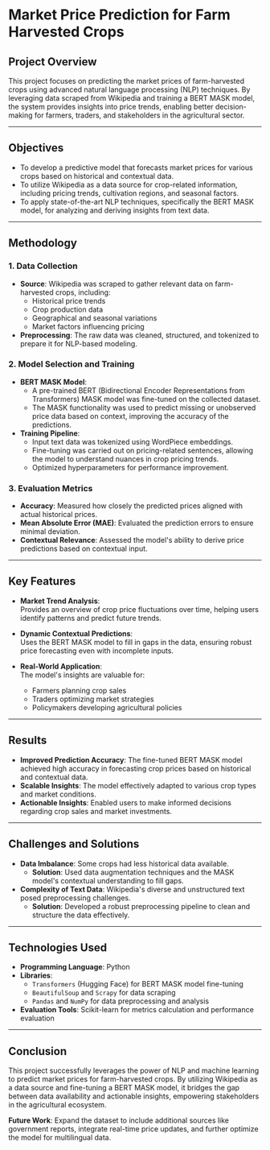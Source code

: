 # **Market Price Prediction for Farm Harvested Crops**

## **Project Overview**  
This project focuses on predicting the market prices of farm-harvested crops using advanced natural language processing (NLP) techniques. By leveraging data scraped from Wikipedia and training a BERT MASK model, the system provides insights into price trends, enabling better decision-making for farmers, traders, and stakeholders in the agricultural sector.  

---

## **Objectives**  
- To develop a predictive model that forecasts market prices for various crops based on historical and contextual data.  
- To utilize Wikipedia as a data source for crop-related information, including pricing trends, cultivation regions, and seasonal factors.  
- To apply state-of-the-art NLP techniques, specifically the BERT MASK model, for analyzing and deriving insights from text data.  

---

## **Methodology**  

### **1. Data Collection**  
- **Source**: Wikipedia was scraped to gather relevant data on farm-harvested crops, including:  
  - Historical price trends  
  - Crop production data  
  - Geographical and seasonal variations  
  - Market factors influencing pricing  
- **Preprocessing**: The raw data was cleaned, structured, and tokenized to prepare it for NLP-based modeling.  

### **2. Model Selection and Training**  
- **BERT MASK Model**:  
  - A pre-trained BERT (Bidirectional Encoder Representations from Transformers) MASK model was fine-tuned on the collected dataset.  
  - The MASK functionality was used to predict missing or unobserved price data based on context, improving the accuracy of the predictions.  
- **Training Pipeline**:  
  - Input text data was tokenized using WordPiece embeddings.  
  - Fine-tuning was carried out on pricing-related sentences, allowing the model to understand nuances in crop pricing trends.  
  - Optimized hyperparameters for performance improvement.  

### **3. Evaluation Metrics**  
- **Accuracy**: Measured how closely the predicted prices aligned with actual historical prices.  
- **Mean Absolute Error (MAE)**: Evaluated the prediction errors to ensure minimal deviation.  
- **Contextual Relevance**: Assessed the model's ability to derive price predictions based on contextual input.  

---

## **Key Features**  
- **Market Trend Analysis**:  
  Provides an overview of crop price fluctuations over time, helping users identify patterns and predict future trends.  

- **Dynamic Contextual Predictions**:  
  Uses the BERT MASK model to fill in gaps in the data, ensuring robust price forecasting even with incomplete inputs.  

- **Real-World Application**:  
  The model's insights are valuable for:  
  - Farmers planning crop sales  
  - Traders optimizing market strategies  
  - Policymakers developing agricultural policies  

---

## **Results**  
- **Improved Prediction Accuracy**: The fine-tuned BERT MASK model achieved high accuracy in forecasting crop prices based on historical and contextual data.  
- **Scalable Insights**: The model effectively adapted to various crop types and market conditions.  
- **Actionable Insights**: Enabled users to make informed decisions regarding crop sales and market investments.  

---

## **Challenges and Solutions**  
- **Data Imbalance**: Some crops had less historical data available.  
  - **Solution**: Used data augmentation techniques and the MASK model's contextual understanding to fill gaps.  
- **Complexity of Text Data**: Wikipedia's diverse and unstructured text posed preprocessing challenges.  
  - **Solution**: Developed a robust preprocessing pipeline to clean and structure the data effectively.  

---

## **Technologies Used**  
- **Programming Language**: Python  
- **Libraries**:  
  - `Transformers` (Hugging Face) for BERT MASK model fine-tuning  
  - `BeautifulSoup` and `Scrapy` for data scraping  
  - `Pandas` and `NumPy` for data preprocessing and analysis  
- **Evaluation Tools**: Scikit-learn for metrics calculation and performance evaluation  

---

## **Conclusion**  
This project successfully leverages the power of NLP and machine learning to predict market prices for farm-harvested crops. By utilizing Wikipedia as a data source and fine-tuning a BERT MASK model, it bridges the gap between data availability and actionable insights, empowering stakeholders in the agricultural ecosystem.  

**Future Work**: Expand the dataset to include additional sources like government reports, integrate real-time price updates, and further optimize the model for multilingual data.  

